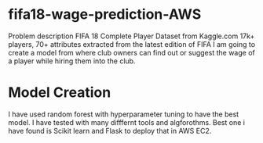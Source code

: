 # fifa18-wage-prediction-AWS
Problem description FIFA 18 Complete Player Dataset from Kaggle.com  17k+ players, 70+ attributes extracted from the latest edition of FIFA  I am going to create a model from where club owners can find out or suggest the wage of a player while hiring them into the club.

# Model Creation
I have used random forest with hyperparameter tuning to have the best model. I have tested with many difffernt tools and algforothms. 
Best one i have found is Scikit learn and Flask to deploy that in AWS EC2.

